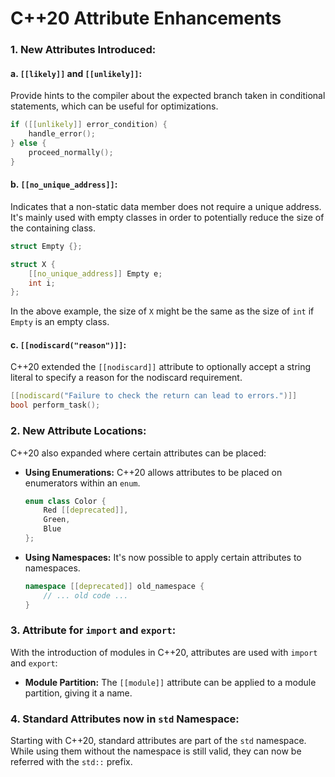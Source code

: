 # C++20 Attribute Enhancements

### **1. New Attributes Introduced:**

#### **a. `[[likely]]` and `[[unlikely]]`:**
Provide hints to the compiler about the expected branch taken in conditional statements, which can be useful for optimizations.

```cpp
if ([[unlikely]] error_condition) {
    handle_error();
} else {
    proceed_normally();
}
```

#### **b. `[[no_unique_address]]`:**
Indicates that a non-static data member does not require a unique address. It's mainly used with empty classes in order to potentially reduce the size of the containing class.

```cpp
struct Empty {};

struct X {
    [[no_unique_address]] Empty e;
    int i;
};
```

In the above example, the size of `X` might be the same as the size of `int` if `Empty` is an empty class.

#### **c. `[[nodiscard("reason")]]`:**
C++20 extended the `[[nodiscard]]` attribute to optionally accept a string literal to specify a reason for the nodiscard requirement.

```cpp
[[nodiscard("Failure to check the return can lead to errors.")]]
bool perform_task();
```

### **2. New Attribute Locations:**

C++20 also expanded where certain attributes can be placed:

- **Using Enumerations:** C++20 allows attributes to be placed on enumerators within an `enum`.

    ```cpp
    enum class Color {
        Red [[deprecated]], 
        Green, 
        Blue
    };
    ```

- **Using Namespaces:** It's now possible to apply certain attributes to namespaces.

    ```cpp
    namespace [[deprecated]] old_namespace {
        // ... old code ...
    }
    ```

### **3. Attribute for `import` and `export`:**

With the introduction of modules in C++20, attributes are used with `import` and `export`:

- **Module Partition:** The `[[module]]` attribute can be applied to a module partition, giving it a name.

### **4. Standard Attributes now in `std` Namespace:**

Starting with C++20, standard attributes are part of the `std` namespace. While using them without the namespace is still valid, they can now be referred with the `std::` prefix.
